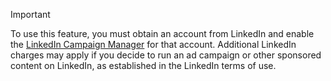 > [!IMPORTANT]
> To use this feature, you must obtain an account from LinkedIn and enable the [LinkedIn Campaign Manager](https://www.linkedin.com/help/lms/answer/56969) for that account. Additional LinkedIn charges may apply if you decide to run an ad campaign or other sponsored content on LinkedIn, as established in the LinkedIn terms of use.